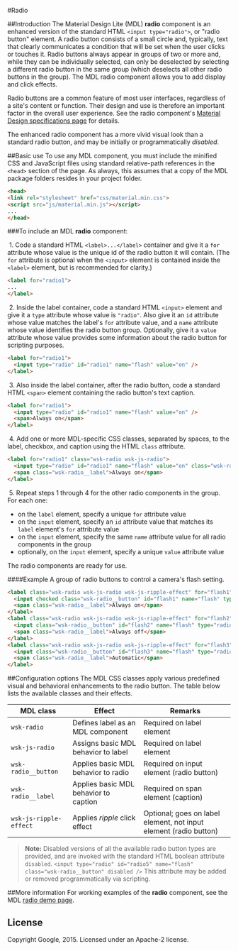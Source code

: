 #Radio

##Introduction
The Material Design Lite (MDL) **radio** component is an enhanced version of the standard HTML `<input type="radio">`, or "radio button" element. A radio button consists of a small circle and, typically, text that clearly communicates a condition that will be set when the user clicks or touches it. Radio buttons always appear in groups of two or more and, while they can be individually selected, can only be deselected by selecting a different radio button in the same group (which deselects all other radio buttons in the group). The MDL radio component allows you to add display and click effects.

Radio buttons are a common feature of most user interfaces, regardless of a site's content or function. Their design and use is therefore an important factor in the overall user experience. See the radio component's [Material Design specifications page](http://www.google.com/design/spec/components/switches.html) for details. 

The enhanced radio component has a more vivid visual look than a standard radio button, and may be initially or programmatically *disabled*.

##Basic use
To use any MDL component, you must include the minified CSS and JavaScript files using standard relative-path references in the `<head>` section of the page. As always, this assumes that a copy of the MDL package folders resides in your project folder.

```html
<head>
<link rel="stylesheet" href="css/material.min.css">
<script src="js/material.min.js"></script>
...
</head>
```

###To include an MDL **radio** component:

&nbsp;1. Code a standard HTML `<label>...</label>` container and give it a `for` attribute whose value is the unique id of the radio button it will contain. (The `for` attribute is optional when the `<input>` element is contained inside the `<label>` element, but is recommended for clarity.)
```html
<label for="radio1">
...
</label>
```
&nbsp;2. Inside the label container, code a standard HTML `<input>` element and give it a `type` attribute whose value is `"radio"`. Also give it an `id` attribute whose value matches the label's `for` attribute value, and a `name` attribute whose value identifies the radio button group. Optionally, give it a `value` attribute whose value provides some information about the radio button for scripting purposes.
```html
<label for="radio1">
  <input type="radio" id="radio1" name="flash" value="on" />
</label>
```
&nbsp;3. Also inside the label container, after the radio button, code a standard HTML `<span>` element containing the radio button's text caption.
```html
<label for="radio1">
  <input type="radio" id="radio1" name="flash" value="on" />
  <span>Always on</span>
</label>
```
&nbsp;4. Add one or more MDL-specific CSS classes, separated by spaces, to the label, checkbox, and caption using the HTML `class` attribute.
```html
<label for="radio1" class="wsk-radio wsk-js-radio">
  <input type="radio" id="radio1" name="flash" value="on" class="wsk-radio__button" />
  <span class="wsk-radio__label">Always on</span>
</label>
```
&nbsp;5. Repeat steps 1 through 4 for the other radio components in the group. For each one:
* on the `label` element, specify a unique `for` attribute value
* on the `input` element, specify an `id` attribute value that matches its `label` element's `for` attribute value
* on the `input` element, specify the same `name` attribute value for all radio components in the group 
* optionally, on the `input` element, specify a unique `value` attribute value

The radio components are ready for use.

####Example
A group of radio buttons to control a camera's flash setting.
```html
<label class="wsk-radio wsk-js-radio wsk-js-ripple-effect" for="flash1">
  <input checked class="wsk-radio__button" id="flash1" name="flash" type="radio" value="on"> 
  <span class="wsk-radio__label">Always on</span>
</label>
<label class="wsk-radio wsk-js-radio wsk-js-ripple-effect" for="flash2">
  <input class="wsk-radio__button" id="flash2" name="flash" type="radio" value="off"> 
  <span class="wsk-radio__label">Always off</span>
</label> 
<label class="wsk-radio wsk-js-radio wsk-js-ripple-effect" for="flash3">
  <input class="wsk-radio__button" id="flash3" name="flash" type="radio" value="auto"> 
  <span class="wsk-radio__label">Automatic</span>
</label> 
```
##Configuration options
The MDL CSS classes apply various predefined visual and behavioral enhancements to the radio button. The table below lists the available classes and their effects.

| MDL class | Effect | Remarks |
|-----------|--------|---------|
| `wsk-radio` | Defines label as an MDL component | Required on label element|
| `wsk-js-radio` | Assigns basic MDL behavior to label | Required on label element |
| `wsk-radio__button` | Applies basic MDL behavior to radio | Required on input element (radio button) |
| `wsk-radio__label` | Applies basic MDL behavior to caption | Required on span element (caption) |
| `wsk-js-ripple-effect` | Applies *ripple* click effect | Optional; goes on label element, not input element (radio button) |

>**Note:** Disabled versions of all the available radio button types are provided, and are invoked with the standard HTML boolean attribute `disabled`. `<input type="radio" id="radio5" name="flash" class="wsk-radio__button" disabled />`
>This attribute may be added or removed programmatically via scripting.

##More information
For working examples of the **radio** component, see the MDL [radio demo page](www.github.com/google/material-design-lite/src/radio/demo.html).

## License

Copyright Google, 2015. Licensed under an Apache-2 license.

